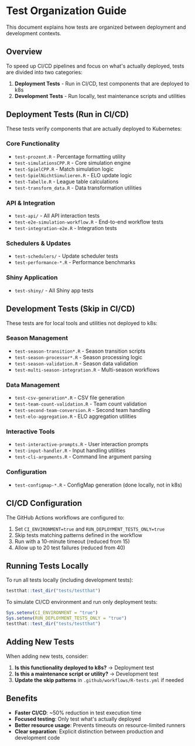 # Test Organization Guide

This document explains how tests are organized between deployment and development contexts.

## Overview

To speed up CI/CD pipelines and focus on what's actually deployed, tests are divided into two categories:

1. **Deployment Tests** - Run in CI/CD, test components that are deployed to k8s
2. **Development Tests** - Run locally, test maintenance scripts and utilities

## Deployment Tests (Run in CI/CD)

These tests verify components that are actually deployed to Kubernetes:

### Core Functionality
- `test-prozent.R` - Percentage formatting utility
- `test-simulationsCPP.R` - Core simulation engine
- `test-SpielCPP.R` - Match simulation logic
- `test-SpielNichtSimulieren.R` - ELO update logic
- `test-Tabelle.R` - League table calculations
- `test-transform_data.R` - Data transformation utilities

### API & Integration
- `test-api/` - All API interaction tests
- `test-e2e-simulation-workflow.R` - End-to-end workflow tests
- `test-integration-e2e.R` - Integration tests

### Schedulers & Updates
- `test-schedulers/` - Update scheduler tests
- `test-performance-*.R` - Performance benchmarks

### Shiny Application
- `test-shiny/` - All Shiny app tests

## Development Tests (Skip in CI/CD)

These tests are for local tools and utilities not deployed to k8s:

### Season Management
- `test-season-transition*.R` - Season transition scripts
- `test-season-processor*.R` - Season processing logic
- `test-season-validation.R` - Season data validation
- `test-multi-season-integration.R` - Multi-season workflows

### Data Management
- `test-csv-generation*.R` - CSV file generation
- `test-team-count-validation.R` - Team count validation
- `test-second-team-conversion.R` - Second team handling
- `test-elo-aggregation.R` - ELO aggregation utilities

### Interactive Tools
- `test-interactive-prompts.R` - User interaction prompts
- `test-input-handler.R` - Input handling utilities
- `test-cli-arguments.R` - Command line argument parsing

### Configuration
- `test-configmap-*.R` - ConfigMap generation (done locally, not in k8s)

## CI/CD Configuration

The GitHub Actions workflows are configured to:

1. Set `CI_ENVIRONMENT=true` and `RUN_DEPLOYMENT_TESTS_ONLY=true`
2. Skip tests matching patterns defined in the workflow
3. Run with a 10-minute timeout (reduced from 15)
4. Allow up to 20 test failures (reduced from 40)

## Running Tests Locally

To run all tests locally (including development tests):
```r
testthat::test_dir("tests/testthat")
```

To simulate CI/CD environment and run only deployment tests:
```r
Sys.setenv(CI_ENVIRONMENT = "true")
Sys.setenv(RUN_DEPLOYMENT_TESTS_ONLY = "true")
testthat::test_dir("tests/testthat")
```

## Adding New Tests

When adding new tests, consider:

1. **Is this functionality deployed to k8s?** → Deployment test
2. **Is this a maintenance script or utility?** → Development test
3. **Update the skip patterns** in `.github/workflows/R-tests.yml` if needed

## Benefits

- **Faster CI/CD**: ~50% reduction in test execution time
- **Focused testing**: Only test what's actually deployed
- **Better resource usage**: Prevents timeouts on resource-limited runners
- **Clear separation**: Explicit distinction between production and development code